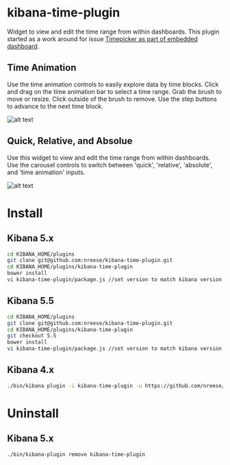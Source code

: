# kibana-time-plugin
Widget to view and edit the time range from within dashboards. This plugin started as a work around for issue [Timepicker as part of embedded dashboard](https://github.com/elastic/kibana/issues/2739).

## Time Animation
Use the time animation controls to easily explore data by time blocks. Click and drag on the time animation bar to select a time range. Grab the brush to move or resize. Click outside of the brush to remove. Use the step buttons to advance to the next time block.

![alt text](https://github.com/nreese/kibana-time-plugin/blob/gh-pages/images/time_animation.gif)

## Quick, Relative, and Absolue
Use this widget to view and edit the time range from within dashboards. Use the carousel controls to switch between 'quick', 'relative', 'absolute', and 'time animation' inputs.

![alt text](https://github.com/nreese/kibana-time-plugin/blob/gh-pages/images/time.gif)

# Install
## Kibana 5.x
```bash
cd KIBANA_HOME/plugins
git clone git@github.com:nreese/kibana-time-plugin.git
cd KIBANA_HOME/plugins/kibana-time-plugin
bower install
vi kibana-time-plugin/package.js //set version to match kibana version
```

## Kibana 5.5
```bash
cd KIBANA_HOME/plugins
git clone git@github.com:nreese/kibana-time-plugin.git
cd KIBANA_HOME/plugins/kibana-time-plugin
git checkout 5.5
bower install
vi kibana-time-plugin/package.js //set version to match kibana version
```

## Kibana 4.x
```bash
./bin/kibana plugin -i kibana-time-plugin -u https://github.com/nreese/kibana-time-plugin/archive/4.x.zip
```

# Uninstall
## Kibana 5.x
```bash
./bin/kibana-plugin remove kibana-time-plugin
```
